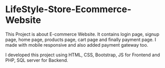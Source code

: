 # LifeStyle-Store-Ecommerce-Website

This Project is about E-commerce Website. It contains login page, signup page, home page, products page, cart page and finally payment page. 
I made with mobile responsive and also added payment gateway too.

I developed this project using HTML, CSS, Bootstrap, JS for Frontend and PHP, SQL server for Backend.

